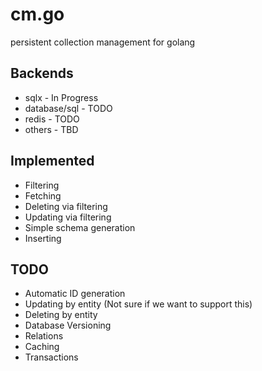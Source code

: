 # cm.go

persistent collection management for golang

## Backends

 * sqlx 		- In Progress
 * database/sql - TODO
 * redis 		- TODO
 * others		- TBD

## Implemented

 * Filtering
 * Fetching
 * Deleting via filtering
 * Updating via filtering
 * Simple schema generation
 * Inserting

## TODO

 * Automatic ID generation
 * Updating by entity (Not sure if we want to support this)
 * Deleting by entity
 * Database Versioning
 * Relations
 * Caching
 * Transactions
